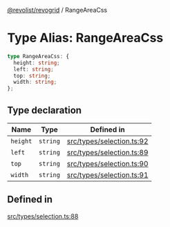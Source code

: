 [@revolist/revogrid](README.md) / RangeAreaCss

# Type Alias: RangeAreaCss

```ts
type RangeAreaCss: {
  height: string;
  left: string;
  top: string;
  width: string;
};
```

## Type declaration

| Name | Type | Defined in |
| ------ | ------ | ------ |
| `height` | `string` | [src/types/selection.ts:92](https://github.com/revolist/revogrid/blob/78d14b7c443343ec06c8d385824462d784f2615f/src/types/selection.ts#L92) |
| `left` | `string` | [src/types/selection.ts:89](https://github.com/revolist/revogrid/blob/78d14b7c443343ec06c8d385824462d784f2615f/src/types/selection.ts#L89) |
| `top` | `string` | [src/types/selection.ts:90](https://github.com/revolist/revogrid/blob/78d14b7c443343ec06c8d385824462d784f2615f/src/types/selection.ts#L90) |
| `width` | `string` | [src/types/selection.ts:91](https://github.com/revolist/revogrid/blob/78d14b7c443343ec06c8d385824462d784f2615f/src/types/selection.ts#L91) |

## Defined in

[src/types/selection.ts:88](https://github.com/revolist/revogrid/blob/78d14b7c443343ec06c8d385824462d784f2615f/src/types/selection.ts#L88)
